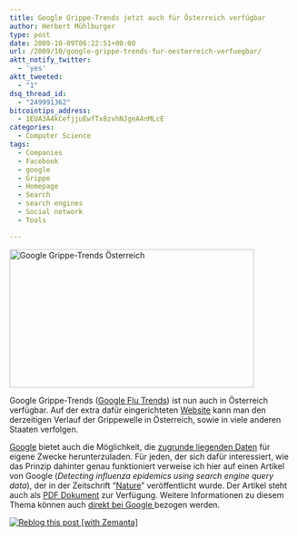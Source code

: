 ```yaml
---
title: Google Grippe-Trends jetzt auch für Österreich verfügbar
author: Herbert Mühlburger
type: post
date: 2009-10-09T06:22:51+00:00
url: /2009/10/google-grippe-trends-fur-oesterreich-verfuegbar/
aktt_notify_twitter:
  - 'yes'
aktt_tweeted:
  - "1"
dsq_thread_id:
  - "249991362"
bitcointips_address:
  - 1EUA3A4kCefjjuEwfTx8zvhNJgeA4nMLcE
categories:
  - Computer Science
tags:
  - Companies
  - Facebook
  - google
  - Grippe
  - Homepage
  - Search
  - search engines
  - Social network
  - Tools

---
```

<img class="aligncenter size-full wp-image-563" title="Google Grippe-Trends Österreich" src="http://178.79.139.40/wp-content/uploads/2009/10/google-flue-trends-austria1.png" alt="Google Grippe-Trends Österreich" width="430" height="244" />

Google Grippe-Trends (<a title="Google Flue Trends" href="http://www.google.org/flutrends/" target="_blank">Google Flu Trends</a>) ist nun auch in Österreich verfügbar. Auf der extra dafür eingerichteten <a title="Google Grippe-Trends Österreich" href="http://www.google.org/flutrends/at/" target="_blank">Website</a> kann man den derzeitigen Verlauf der Grippewelle in Österreich, sowie in viele anderen Staaten verfolgen.

<a title="Google" href="http://www.google.at" target="_blank">Google</a> bietet auch die Möglichkeit, die <a title="Daten der Grippe für Österreich" href="http://www.google.org/flutrends/at/data.txt" target="_blank">zugrunde liegenden Daten</a> für eigene Zwecke herunterzuladen. Für jeden, der sich dafür interessiert, wie das Prinzip dahinter genau funktioniert verweise ich hier auf einen Artikel von Google (_Detecting influenza epidemics using search engine query data_), der in der Zeitschrift &#8220;<a title="Nature" href="http://www.nature.com" target="_blank">Nature</a>&#8221; veröffentlicht wurde. Der Artikel steht auch als <a title="Detecting influenza epidemics using search engine query data" href="http://research.google.com/archive/papers/detecting-influenza-epidemics.pdf" target="_blank">PDF Dokument</a> zur Verfügung. Weitere Informationen zu diesem Thema können auch <a title="Google Grippe-Trends - So funktionierts" href="http://www.google.org/flutrends/about/how.html" target="_blank">direkt bei Google </a>bezogen werden.

<div class="zemanta-pixie">
  <a class="zemanta-pixie-a" title="Reblog this post [with Zemanta]" href="http://reblog.zemanta.com/zemified/d80be4db-c403-4173-b184-4b6af7544af5/"><img class="zemanta-pixie-img" src="http://img.zemanta.com/reblog_e.png?x-id=d80be4db-c403-4173-b184-4b6af7544af5" alt="Reblog this post [with Zemanta]" /></a><span class="zem-script more-related pretty-attribution"></span>
</div>